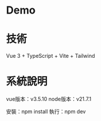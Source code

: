 # Demo

# 技術

Vue 3 + TypeScript + Vite + Tailwind

# 系統說明

 vue版本：v3.5.10
 node版本：v21.7.1

 安裝：npm install
 執行：npm dev

